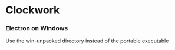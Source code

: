 # Clockwork

### Electron on Windows
Use the win-unpacked directory instead of the portable executable
